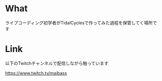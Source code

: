 # What
ライブコーディング初学者がTidalCyclesで作ってみた過程を保管してく場所です

# Link
以下のTwitchチャンネルで配信しながら触っています

https://www.twitch.tv/maibass
